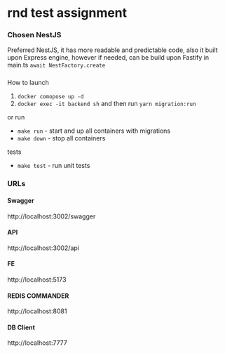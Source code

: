 # rnd test assignment

### Chosen NestJS

Preferred NestJS, it has more readable and predictable code, 
also it built upon Express engine, however if needed, can be build upon Fastify in main.ts `await NestFactory.create`

###
How to launch

1. `docker comopose up -d`
2. `docker exec -it backend sh` and then run `yarn migration:run`

or run

- `make run` - start and up all containers with migrations
- `make down` - stop all containers

tests
- `make test` - run unit tests

### URLs

#### Swagger
http://localhost:3002/swagger

#### API
http://localhost:3002/api

#### FE
http://localhost:5173

#### REDIS COMMANDER
http://localhost:8081


#### DB Client
http://localhost:7777

